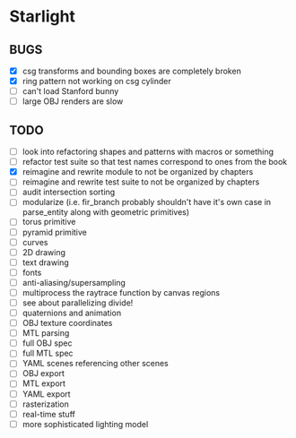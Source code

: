 # Starlight

## BUGS
- [X] csg transforms and bounding boxes are completely broken
- [X] ring pattern not working on csg cylinder
- [ ] can't load Stanford bunny
- [ ] large OBJ renders are slow

## TODO
- [ ] look into refactoring shapes and patterns with macros or something
- [ ] refactor test suite so that test names correspond to ones from the book
- [X] reimagine and rewrite module to not be organized by chapters
- [ ] reimagine and rewrite test suite to not be organized by chapters
- [ ] audit intersection sorting
- [ ] modularize (i.e. fir_branch probably shouldn't have it's own case in parse_entity along with geometric primitives)
- [ ] torus primitive
- [ ] pyramid primitive
- [ ] curves
- [ ] 2D drawing
- [ ] text drawing
- [ ] fonts
- [ ] anti-aliasing/supersampling
- [ ] multiprocess the raytrace function by canvas regions
- [ ] see about parallelizing divide!
- [ ] quaternions and animation
- [ ] OBJ texture coordinates
- [ ] MTL parsing
- [ ] full OBJ spec
- [ ] full MTL spec
- [ ] YAML scenes referencing other scenes
- [ ] OBJ export
- [ ] MTL export
- [ ] YAML export
- [ ] rasterization
- [ ] real-time stuff
- [ ] more sophisticated lighting model
